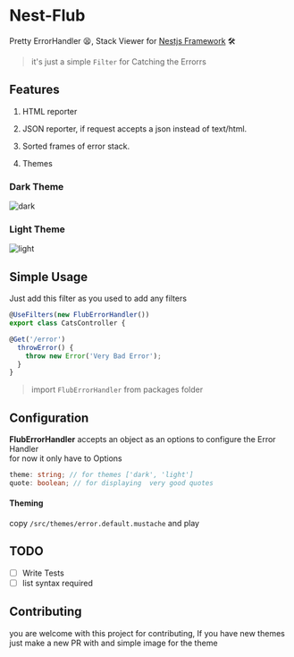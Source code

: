# Nest-Flub
Pretty ErrorHandler 😫, Stack Viewer for [Nestjs Framework](https://nestjs.com/) 🛠️
> it's just a simple `Filter` for Catching the Errorrs

## Features

1. HTML reporter

2. JSON reporter, if request accepts a json instead of text/html.

3. Sorted frames of error stack.

4. Themes


### Dark Theme
![dark](https://files.gitter.im/nestjs/nestjs/qkqB/error-dark.png)

### Light Theme
![light](https://files.gitter.im/nestjs/nestjs/z6X6/error-light.png)

## Simple Usage
Just add this filter as you used to add any filters
```typescript
@UseFilters(new FlubErrorHandler())
export class CatsController { 

@Get('/error')
  throwError() {
    throw new Error('Very Bad Error');
  }
}

```
> import `FlubErrorHandler` from packages folder


## Configuration 
 **FlubErrorHandler** accepts an object as an options to configure the Error Handler </br>
 for now it only have to Options
 ```typescript
theme: string; // for themes ['dark', 'light']
quote: boolean; // for displaying  very good quotes
 ```
 
 #### Theming
 
 copy `/src/themes/error.default.mustache` and play
 
 ## TODO 
 - [ ] Write Tests
- [ ] list syntax required

 ## Contributing

you are welcome with this project for contributing,
If you have new themes just make a new PR with and simple image for the theme